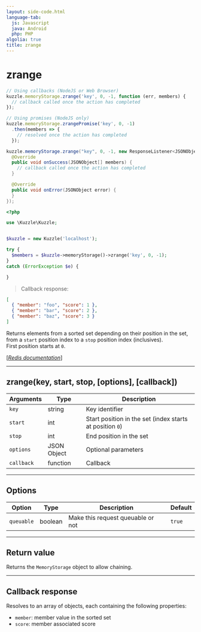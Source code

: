 ```yaml
---
layout: side-code.html
language-tab:
  js: Javascript
  java: Android
  php: PHP
algolia: true
title: zrange
---
```


# zrange

```js
// Using callbacks (NodeJS or Web Browser)
kuzzle.memoryStorage.zrange('key', 0, -1, function (err, members) {
  // callback called once the action has completed
});

// Using promises (NodeJS only)
kuzzle.memoryStorage.zrangePromise('key', 0, -1)
  .then(members => {
    // resolved once the action has completed
  });
```

```java
kuzzle.memoryStorage.zrange("key", 0, -1, new ResponseListener<JSONObject[]>() {
  @Override
  public void onSuccess(JSONObject[] members) {
    // callback called once the action has completed
  }

  @Override
  public void onError(JSONObject error) {
  }
});
```

```php
<?php

use \Kuzzle\Kuzzle;


$kuzzle = new Kuzzle('localhost');

try {
  $members = $kuzzle->memoryStorage()->zrange('key', 0, -1);
}
catch (ErrorException $e) {

}
```

> Callback response:

```json
[
  { "member": "foo", "score": 1 },
  { "member": "bar", "score": 2 },
  { "member": "baz", "score": 3 }
]
```

Returns elements from a sorted set depending on their position in the set, from a `start` position index to a `stop` position index (inclusives).  
First position starts at `0`.

[[_Redis documentation_]](https://redis.io/commands/zrange)

---

## zrange(key, start, stop, [options], [callback])

| Arguments | Type | Description |
|---------------|---------|----------------------------------------|
| `key` | string | Key identifier |
| `start` | int | Start position in the set (index starts at position `0`) |
| `stop` | int | End position in the set |
| `options` | JSON Object | Optional parameters |
| `callback` | function | Callback |

---

## Options

| Option | Type | Description | Default |
|---------------|---------|----------------------------------------|---------|
| `queuable` | boolean | Make this request queuable or not  | ``true`` |


---

## Return value

Returns the `MemoryStorage` object to allow chaining.

---

## Callback response

Resolves to an array of objects, each containing the following properties:

* `member`: member value in the sorted set
* `score`: member associated score
